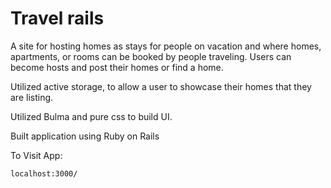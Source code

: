 # Travel rails 

A site for hosting homes as stays for people on vacation and where homes, apartments, or rooms can be booked by people traveling. Users can become hosts and post their homes or find a home.


Utilized active storage, to allow a user to showcase their homes that they are listing.

Utilized Bulma and pure css to  build UI.

Built application using Ruby on Rails


To Visit App:

`localhost:3000/` 
